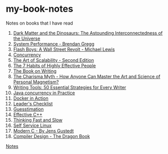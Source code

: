 # my-book-notes
Notes on books that I have read

1. [Dark Matter and the Dinosaurs: The Astounding Interconnectedness of the Universe](/book1/contents.md)
2. [System Performance - Brendan Gregg](book2/contents.md)
3. [Flash Boys: A Wall Street Revolt - Michael Lewis](book3/contents.md)
4. [Concurrency]()
5. [The Art of Scalability - Second Edition](book5/contents.md)
6. [The 7 Habits of Highly Effective People](book6/Notes.md)
7. [The Book on Writing](book7/Notes.md)
8. [The Charisma Myth -  How Anyone Can Master the Art and Science of Personal Magnetism?](book8/Notes.md)
9. [Writing Tools: 50 Essential Strategies for Every Writer](book9/Notes.md)
10. [Java concurrency in Practice](book10/Notes.md)
11. [Docker in Action](book11/Notes.md)
12. [Leader's Checklist](book12/Notes.md)
13. [Guesstimation](book13/Notes.md)
14. [Effective C++](book14/Notes.md)
15. [Thinking Fast and Slow](book15/Notes.md)
16. [Self Service Linux](book16/Contents.md)
17. [Modern C - By Jens Gustedt](book-17/Contents.md)
18. [Compiler Design - The Dragon Book](book18/Readme.md)


[Notes](https://github.com/mgp/book-notes)
